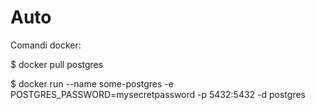 # Auto

Comandi docker:

$ docker pull postgres

$ docker run --name some-postgres -e POSTGRES_PASSWORD=mysecretpassword -p 5432:5432 -d postgres

